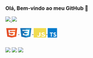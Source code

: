 ### Olá, Bem-vindo ao meu GitHub 👋

<div>
  <a href="https://github.com/ramonkjl">
  <img height="180em" src="https://github-readme-stats.vercel.app/api?username=ramonkjl&show_icons=true&theme=react&include_all_commits=true&count_private=true"/>
  <img height="180em" src="https://github-readme-stats.vercel.app/api/top-langs/?username=ramonkjl&layout=compact&langs_count=7&theme=react"/>
</div>
<div style="display: inline_block"><br>
  <img align="center" alt="HTML" height="30" width="40" src="https://raw.githubusercontent.com/devicons/devicon/master/icons/html5/html5-original.svg">
  <img align="center" alt="CSS" height="30" width="40" src="https://raw.githubusercontent.com/devicons/devicon/master/icons/css3/css3-original.svg">
  <img align="center" alt="JS" height="30" width="40" src="https://raw.githubusercontent.com/devicons/devicon/master/icons/javascript/javascript-plain.svg">
  <img align="center" alt="TS" height="30" width"40" src="https://raw.githubusercontent.com/devicons/devicon/master/icons/typescript/typescript-plain.svg">
</div>
  
##
  
<div> 
<a href="https://www.linkedin.com/in/ramon-nunes-/" target="_blank"><img src="https://img.shields.io/badge/-LinkedIn-%230077B5?style=for-the-badge&logo=linkedin&logoColor=white" target="_blank"></a> 
<a href = "mailto:ramonkjl@gmail.com"><img src="https://img.shields.io/badge/-Gmail-%23D93025?style=for-the-badge&logo=gmail&logoColor=white" target="_blank"></a>
<a href="https://www.instagram.com/ramon.nunest/" target="_blank"><img src="https://img.shields.io/badge/-Instagram-%23E4405F?style=for-the-badge&logo=instagram&logoColor=white" target="_blank"></a>
</div>
